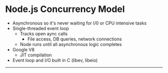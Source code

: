 # Node.js Concurrency Model

* Asynchronous so it's never waiting for I/0 or CPU intensive tasks
* Single-threaded event loop
  * Tracks open aync calls
    * File access, DB queries, network connections
  * Node runs until all asynchronous logic completes
* Google V8
  * JIT compilation
* Event loop and I/O built in C (libev, libeio)

---

